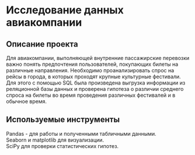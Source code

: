 
# Исследование данных авиакомпании

## Описание проекта

Для авиакомпании, выполняющей внутренние пассажирские перевозки важно понять предпочтения пользователей, покупающих билеты на различные направления. Необходимо проанализировать спрос на рейсы в города, в которых проходят крупные культурные фестивали. Для этого с помощью SQL была произведена выгрузка информации из реляционной базы данных и проверена гипотеза о различии среднего спроса на билеты во время проведения различных фестивалей и в обычное время. 

## Используемые инструменты 

Pandas - для работы и полученными табличными данными.   
Seaborn и matplotlib для визуализации.  
SciPy для проверки статистических гипотез.
